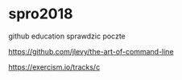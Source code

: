 # spro2018

github education
sprawdzic poczte

https://github.com/jlevy/the-art-of-command-line

https://exercism.io/tracks/c
